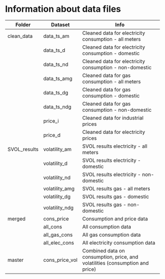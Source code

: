 # Information about data files

| Folder | Dataset | Info |
|------------------------|------------------------|------------------------|
| clean_data | data_ts_am | Cleaned data for electricity consumption - all meters |
|  | data_ts_d | Cleaned data for electricity consumption - domestic |
|  | data_ts_nd | Cleaned data for electricity consumption - non-domestic |
|  | data_ts_amg | Cleaned data for gas consumption - all meters |
|  | data_ts_dg | Cleaned data for gas consumption - domestic |
|  | data_ts_ndg | Cleaned data for gas consumption - non-domestic |
|  | price_i | Cleaned data for industrial prices |
|  | price_d | Cleaned data for electricity prices |
| SVOL_results | volatility_am | SVOL results electricity - all meters |
|  | volatility_d | SVOL results electricity - domestic |
|  | volatility_nd | SVOL results electricity - non-domestic |
|  | volatility_amg | SVOL results gas - all meters |
|  | volatility_dg | SVOL results gas - domestic |
|  | volatility_ndg | SVOL results gas - non-domestic |
| merged | cons_price | Consumption and price data |
|  | all_cons | All consumption data |
|  | all_gas_cons | All gas consumption data |
|  | all_elec_cons | All electricity consumption data |
| master | cons_price_vol | Combined data on consumption, price, and volatilities (consumption and price) |
